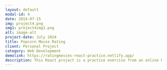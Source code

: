 ```yaml
---
layout: default
modal-id: 4
date: 2014-07-15
img: project4.png
img1: project4img1.png
alt: image-alt
project-date: July 2024
title: Popcorn Movie Rating
client: Personal Project
category: Web Development
demolink: https://ratingmovies-react-practice.netlify.app/
description: This React project is a practice exercise from an online React course by Jonas Schmedtmann on Udemy. The project involves building a web application that allows users to select and rate movies. It utilizes components, props, and hooks to manage the application's functionality, while fetching movie data from the OMDB API. This project serves as a hands-on practice in applying key React concepts to build a dynamic and interactive user experience.
---
```

